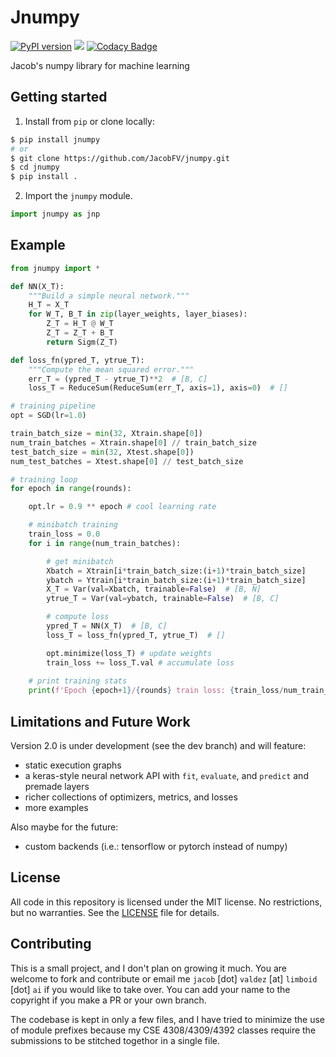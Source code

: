 # Jnumpy

[![PyPI version](https://badge.fury.io/py/jnumpy.svg)](https://badge.fury.io/py/jnumpy)
[![](https://img.shields.io/badge/license-MIT-blue)](https://github.com/JacobFV/jnumpy/blob/main/LICENSE)
[![Codacy Badge](https://api.codacy.com/project/badge/Grade/e1cb295484424f36acf2c813fae6f57e)](https://app.codacy.com/gh/JacobFV/jnumpy?utm_source=github.com&utm_medium=referral&utm_content=JacobFV/jnumpy&utm_campaign=Badge_Grade_Settings)

Jacob's numpy library for machine learning

## Getting started

1. Install from `pip` or clone locally:

```bash
$ pip install jnumpy
# or
$ git clone https://github.com/JacobFV/jnumpy.git
$ cd jnumpy
$ pip install .
```

2. Import the `jnumpy` module.

```python
import jnumpy as jnp
```

## Example

```python
from jnumpy import *

def NN(X_T):
    """Build a simple neural network."""
    H_T = X_T
    for W_T, B_T in zip(layer_weights, layer_biases):
        Z_T = H_T @ W_T
        Z_T = Z_T + B_T
        return Sigm(Z_T)

def loss_fn(ypred_T, ytrue_T):
    """Compute the mean squared error."""
    err_T = (ypred_T - ytrue_T)**2  # [B, C]
    loss_T = ReduceSum(ReduceSum(err_T, axis=1), axis=0)  # [] 

# training pipeline
opt = SGD(lr=1.0)

train_batch_size = min(32, Xtrain.shape[0])
num_train_batches = Xtrain.shape[0] // train_batch_size
test_batch_size = min(32, Xtest.shape[0])
num_test_batches = Xtest.shape[0] // test_batch_size

# training loop
for epoch in range(rounds):

    opt.lr = 0.9 ** epoch # cool learning rate

    # minibatch training
    train_loss = 0.0
    for i in range(num_train_batches):

        # get minibatch
        Xbatch = Xtrain[i*train_batch_size:(i+1)*train_batch_size]
        ybatch = Ytrain[i*train_batch_size:(i+1)*train_batch_size]
        X_T = Var(val=Xbatch, trainable=False)  # [B, N]
        ytrue_T = Var(val=ybatch, trainable=False)  # [B, C]

        # compute loss
        ypred_T = NN(X_T)  # [B, C]
        loss_T = loss_fn(ypred_T, ytrue_T)  # []

        opt.minimize(loss_T) # update weights
        train_loss += loss_T.val # accumulate loss
    
    # print training stats
    print(f'Epoch {epoch+1}/{rounds} train loss: {train_loss/num_train_batches}')
```

## Limitations and Future Work

Version 2.0 is under development (see the dev branch) and will feature:
- static execution graphs
- a keras-style neural network API with `fit`, `evaluate`, and `predict` and premade layers
- richer collections of optimizers, metrics, and losses
- more examples

Also maybe for the future:
- custom backends (i.e.: tensorflow or pytorch instead of numpy)

## License

All code in this repository is licensed under the MIT license. No restrictions, but no warranties. See the [LICENSE](https://github.com/JacobFV/jnumpy/blob/main/LICENSE) file for details.

## Contributing

This is a small project, and I don't plan on growing it much. You are welcome to fork and contribute or email me `jacob` [dot] `valdez` [at] `limboid` [dot] `ai` if you would like to take over. You can add your name to the copyright if you make a PR or your own branch.

The codebase is kept in only a few files, and I have tried to minimize the use of module prefixes because my CSE 4308/4309/4392 classes require the submissions to be stitched togethor in a single file. 